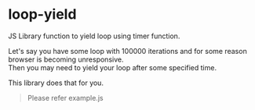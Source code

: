 # loop-yield

JS Library function to yield loop using timer function.

Let's say you have some loop with 100000 iterations and for some reason browser is becoming unresponsive.  
Then you may need to yield your loop after some specified time.

This library does that for you.

> Please refer example.js 
